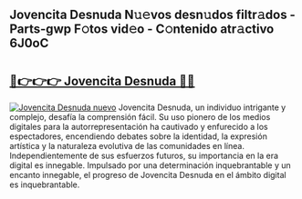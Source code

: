 ## Jovencita Desnuda N𝚞𝚎vos desn𝚞dos filtr𝚊dos - Parts-gwp F𝚘tos vid𝚎o - C𝚘ntenido atr𝚊ctivo 6J0oC

# <h2><a href="http://mbd7ky7.tromn.icu/?c=Jovencita+Desnuda">🔗👉👉👉 Jovencita Desnuda 🔗🔗</a></h2>

[![Jovencita Desnuda nuevo](https://i.imgur.com/pEAQMta.gif)](http://mbd7ky7.tromn.icu/?c=Jovencita+Desnuda)
Jovencita Desnuda, un individuo intrigante y complejo, desafía la comprensión fácil. Su uso pionero de los medios digitales para la autorrepresentación ha cautivado y enfurecido a los espectadores, encendiendo debates sobre la identidad, la expresión artística y la naturaleza evolutiva de las comunidades en línea. Independientemente de sus esfuerzos futuros, su importancia en la era digital es innegable. Impulsado por una determinación inquebrantable y un encanto innegable, el progreso de Jovencita Desnuda en el ámbito digital es inquebrantable.
